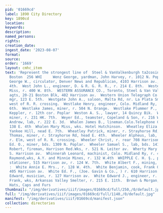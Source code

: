 ```yaml
---
pid: '01669cd'
label: 1890 City Directory
key: 1890cd
location: 
keywords: 
description: 
named_persons: 
rights: 
creation_date: 
ingest_date: '2023-08-07'
format: 
source: 
order: '1669'
layout: cmhc_item
text: 'Represent the strongest line of  Steel & VanValkenburgh ta2cosin city. 21-28
  Boston  256 WHI     Wenz George, yardman, John Harvey, r. 1012 N. Poplar.  West
  George W., circulator, Denver News and Republican, 4103 Harrison av., r. 414 W.
  4th.  West John L., engineer, D. & R. G. R. R., r. 214 E. 8th.  Westerlund Hilda
  Miss, r. 400 W. 8th.  WESTERN ASSURANCE CO., Toronto, Steel & Van Valken- burgh,
  agts, 20-21 Boston Blk, 402 Harrison av.  Western Union Telegraph Co., E. B. Rogan,
  mgr, 123 E. 5th.  Westgate John A., saloon, Malta Rd, nr. La Plata Smelter, r. Elm,
  west of R. R. crossing.  Westlake Henry, engineer, Colo. Midland Ry, bds. 422 E.
  6th.  Westlake James, miner, r. 504 N. Orange.  Westlake Plummer P., teamster, E.
  Keppler, r. 12th cor. Poplar  Weston A. S., lawyer, 14 Quincy Bik.  Westover Burton,
  miner, r. 231 HK. 7th.  Weyer Ed., teamster, Copeland & Son, r. 216 W. Chestnut.  Whalen
  Andrew, lab, r. 222 E. 3d.  Whalen James B., lineman.Colo.Telephone Co.,,r. rear
  138 E. 4th  Whalen Mary Miss, wks. Hotel Hutchinson.  Wheatley Eliza Mrs., saloon,
  Yankee Hill, nead E. 7th.  Wheatley Patrick, miner, r. Strayhorse Rd, head E. 4th.  Wheatley
  Thomas, miner, r. Strayhorse Rd, head E. 4th.  Wheeler Alpheus, lab, American Smelter,
  r. Elm, west of R. R. crossing.  Wheeler Christ, r. rear 708 Harrison av.  Wheeler
  Ed. O., miner, bds. 1309 N. Poplar.  Wheeler Samuel S., lab, bds. 141 E. 3d.  Whelon
  Robert, fireman, Harrison Red.Wks, r. 521 N. Leiter av.  Wherty Mary Mrs., r. 111
  S. Harrison av.  Whinnerah Leonard, machinist, Colo. Midland Ry, r. 411 W. 7th.  Whinnerah
  Raymond,wks, A.Y. and Minnie Mines, r. 132 W.4th  WHIPPLE C. H. §., printer and
  stationer, 515 Harrison av, r. 124 W. 7th.  White Albert F., mining, r. 309 W. 8th.
  :  White Annie E. Mrs., r. 128 W. 4th.  White Benjamin, cook, Frank Gilbert, r.
  405 Harrison av.  White Ed. F., (Joe. Gavin & Co., ) r. 610 Harrison av.  White
  Edward, musician, r. 127 Harrison av.  White Edward J., engineer, r. 600 E. 8th.  White
  Frank, wks, Arkansas Valley Smelter, r. 215 E. 11th.  Brown & Morgan, *s:.''s+.°
  Hats, Caps and Furs    '
thumbnail: "/img/derivatives/iiif/images/01669cd/full/250,/0/default.jpg"
full: "/img/derivatives/iiif/images/01669cd/full/1140,/0/default.jpg"
manifest: "/img/derivatives/iiif/01669cd/manifest.json"
collection: directories
---
```

